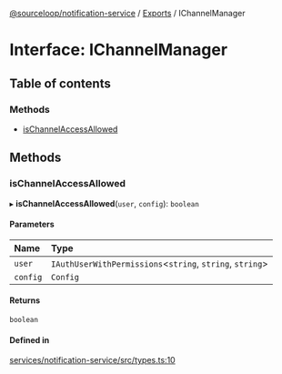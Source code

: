 [@sourceloop/notification-service](../README.md) / [Exports](../modules.md) / IChannelManager

# Interface: IChannelManager

## Table of contents

### Methods

- [isChannelAccessAllowed](IChannelManager.md#ischannelaccessallowed)

## Methods

### isChannelAccessAllowed

▸ **isChannelAccessAllowed**(`user`, `config`): `boolean`

#### Parameters

| Name | Type |
| :------ | :------ |
| `user` | `IAuthUserWithPermissions`<`string`, `string`, `string`\> |
| `config` | `Config` |

#### Returns

`boolean`

#### Defined in

[services/notification-service/src/types.ts:10](https://github.com/sourcefuse/loopback4-microservice-catalog/blob/089fc2dc0/services/notification-service/src/types.ts#L10)
